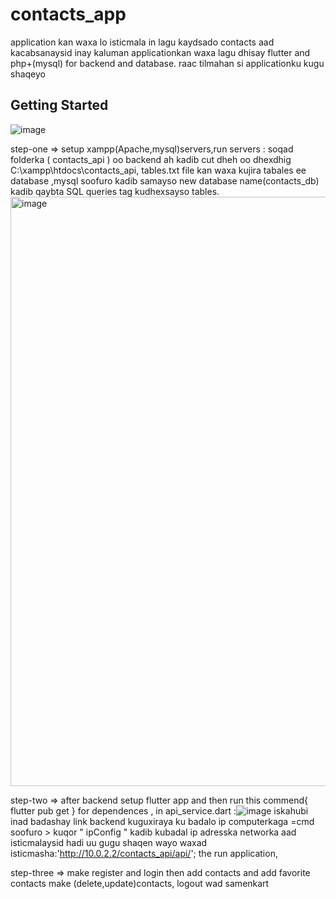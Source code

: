 # contacts_app
 application kan waxa lo isticmala in lagu kaydsado contacts aad kacabsanaysid inay kaluman
 applicationkan waxa lagu dhisay flutter and php+(mysql) for backend and database.
raac tilmahan si applicationku kugu shaqeyo 
## Getting Started
![image](https://github.com/user-attachments/assets/631f72ed-6dba-4eed-84f6-e607d92bfcff)

step-one => setup xampp(Apache,mysql)servers,run servers :
            soqad folderka ( contacts_api ) oo backend ah kadib cut dheh oo dhexdhig C:\xampp\htdocs\contacts_api,
            tables.txt file kan waxa kujira tabales ee database ,mysql soofuro kadib samayso new database name(contacts_db) kadib qaybta SQL queries tag kudhexsayso tables.                <img width="943" alt="image" src="https://github.com/user-attachments/assets/f2ac8317-7f79-41a8-aa98-8c0e2fd0be1e" />
   
step-two =>  after backend setup flutter app and then run this commend{ flutter pub get } for dependences ,
             in api_service.dart :![image](https://github.com/user-attachments/assets/23c5d652-1e06-4fed-917e-1af40bf90b29)
             iskahubi inad badashay link backend kuguxiraya ku badalo ip computerkaga =cmd soofuro > kuqor " ipConfig " kadib kubadal ip adresska networka aad isticmalaysid hadi uu gugu shaqen wayo waxad isticmasha:'http://10.0.2.2/contacts_api/api/';
             the run application,

step-three => make register and login then add contacts and add favorite contacts make (delete,update)contacts,
logout wad samenkart

            
